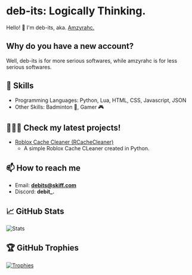 # deb-its: Logically Thinking.

Hello! 👋 I'm deb-its, aka. [Amzyrahc.](https://github.com/amzyrahc)

## Why do you have a new account?
Well, deb-its is for more serious softwares, while amzyrahc is for less serious softwares.

## 🔧 Skills

- Programming Languages: Python, Lua, HTML, CSS, Javascript, JSON
- Other Skills: Badminton 🏸, Gamer 🎮

## 👩🏻‍💻 Check my latest projects!

- [Roblox Cache Cleaner (RCacheCleaner)](https://github.com/deb-its/RCacheCleaner)
  - A simple Roblox Cache CLeaner created in Python.


## 📫 How to reach me

- Email: **debits@skiff.com**
- Discord: **debit_.**

## 📈 GitHub Stats

![Stats](https://github-readme-stats.vercel.app/api?username=deb-its&show_icons=true&theme=radical)

## 🏆 GitHub Trophies

[![Trophies](https://github-profile-trophy.vercel.app/?username=deb-its)](https://github.com/ryo-ma/github-profile-trophy)

